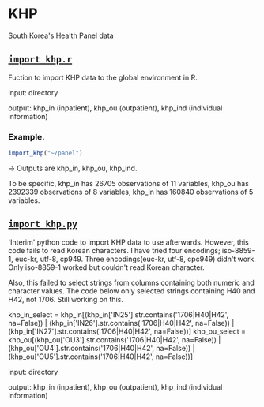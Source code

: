 # KHP
South Korea's Health Panel data

## [`import_khp.r`](https://github.com/hedgepodge/korea_khp/blob/master/import_khp.r)
Fuction to import KHP data to the global environment in R.

input: directory

output: khp_in (inpatient), khp_ou (outpatient), khp_ind (individual information)

### Example. 
``` r
import_khp("~/panel")
```

-> Outputs are khp_in, khp_ou, khp_ind.

To be specific,
khp_in has 26705 observations of 11 variables, 
khp_ou has 2392339 observations of 8 variables, 
khp_in has 160840 observations of 5 variables.


## [`import_khp.py`](https://github.com/hedgepodge/korea_khp/blob/master/import_khp.py)
'Interim' python code to import KHP data to use afterwards.
However, this code fails to read Korean characters.
I have tried four encodings; iso-8859-1, euc-kr, utf-8, cp949. Three encodings(euc-kr, utf-8, cpc949) didn't work. Only iso-8859-1 worked but couldn't read Korean character.

Also, this failed to select strings from columns containing both numeric and character values. The code below only selected strings containing H40 and H42, not 1706. Still working on this.

khp_in_select = khp_in[(khp_in['IN25'].str.contains('1706|H40|H42', na=False)) |
                       (khp_in['IN26'].str.contains('1706|H40|H42', na=False)) |
                       (khp_in['IN27'].str.contains('1706|H40|H42', na=False))]
khp_ou_select = khp_ou[(khp_ou['OU3'].str.contains('1706|H40|H42', na=False)) |
                       (khp_ou['OU4'].str.contains('1706|H40|H42', na=False)) |
                       (khp_ou['OU5'].str.contains('1706|H40|H42', na=False))]

input: directory

output: khp_in (inpatient), khp_ou (outpatient), khp_ind (individual information)
